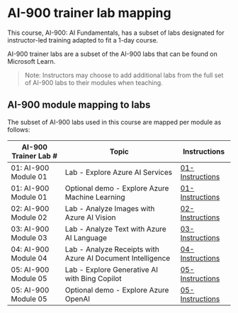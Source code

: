 # AI-900 trainer lab mapping

This course, AI-900: AI Fundamentals, has a subset of labs designated for instructor-led training adapted to fit a 1-day course.

AI-900 trainer labs are a subset of the AI-900 labs that can be found on Microsoft Learn.

> Note: Instructors may choose to add additional labs from the full set of AI-900 labs to their modules when teaching.

## AI-900 module mapping to labs

The subset of AI-900 labs used in this course are mapped per module as follows: 

| AI-900 Trainer Lab # | Topic | Instructions |
| --- | --- | --- |
| 01: AI-900 Module 01 | Lab - Explore Azure AI Services | [01-Instructions](https://aka.ms/ai900-module-01) |
| 01: AI-900 Module 01 | Optional demo - Explore Azure Machine Learning | [01-Instructions]() |
| 02: AI-900 Module 02 | Lab - Analyze Images with Azure AI Vision | [02-Instructions]() |
| 03: AI-900 Module 03 | Lab - Analyze Text with Azure AI Language | [03-Instructions]() |
| 04: AI-900 Module 04 | Lab - Analyze Receipts with Azure AI Document Intelligence | [04-Instructions]() |
| 05: AI-900 Module 05 | Lab - Explore Generative AI with Bing Copilot | [05-Instructions]() |
| 05: AI-900 Module 05 | Optional demo - Explore Azure OpenAI | [05-Instructions]() |


